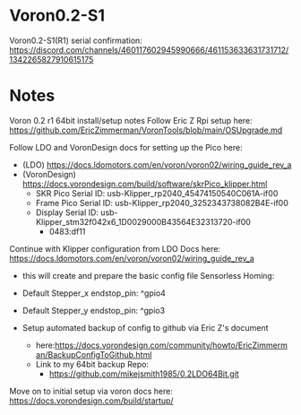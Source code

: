 # Voron0.2-S1
Voron0.2-S1(R1)
serial confirmation: https://discord.com/channels/460117602945990666/461153633631731712/1342265827910615175

# Notes
Voron 0.2 r1 64bit install/setup notes
Follow Eric Z Rpi setup here: https://github.com/EricZimmerman/VoronTools/blob/main/OSUpgrade.md

Follow LDO and VoronDesign docs for setting up the Pico here: 
- (LDO) https://docs.ldomotors.com/en/voron/voron02/wiring_guide_rev_a
- (VoronDesign) https://docs.vorondesign.com/build/software/skrPico_klipper.html
  - SKR Pico Serial ID: usb-Klipper_rp2040_45474150540C061A-if00
  - Frame Pico Serial ID: usb-Klipper_rp2040_3252343738082B4E-if00
  - Display Serial ID: usb-Klipper_stm32f042x6_1D0029000B43564E32313720-if00
    -  0483:df11

Continue with Klipper configuration from LDO Docs here: https://docs.ldomotors.com/en/voron/voron02/wiring_guide_rev_a
- this will create and prepare the basic config file
Sensorless Homing:
- Default Stepper_x endstop_pin: ^gpio4
- Default Stepper_y endstop_pin: ^gpio3
  
- Setup automated backup of config to github via Eric Z's document
    - here:https://docs.vorondesign.com/community/howto/EricZimmerman/BackupConfigToGithub.html
    - Link to my 64bit backup Repo:
      - https://github.com/mikejsmith1985/0.2LDO64Bit.git

Move on to initial setup via voron docs here: https://docs.vorondesign.com/build/startup/
